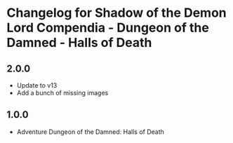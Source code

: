 # Changelog for Shadow of the Demon Lord Compendia - Dungeon of the Damned - Halls of Death

## 2.0.0

- Update to v13
- Add a bunch of missing images

## 1.0.0

- Adventure Dungeon of the Damned: Halls of Death
